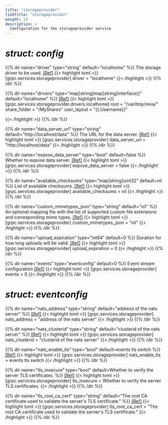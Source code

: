 ```yaml
---
title: "storageprovider"
linkTitle: "storageprovider"
weight: 10
description: >
  Configuration for the storageprovider service
---
```


# _struct: config_

{{% dir name="driver" type="string" default="localhome" %}}
The storage driver to be used. [[Ref]](https://github.com/cs3org/reva/tree/master/internal/grpc/services/storageprovider/storageprovider.go#L67)
{{< highlight toml >}}
[grpc.services.storageprovider]
driver = "localhome"
{{< /highlight >}}
{{% /dir %}}

{{% dir name="drivers" type="map[string]map[string]interface{}" default="localhome" %}}
 [[Ref]](https://github.com/cs3org/reva/tree/master/internal/grpc/services/storageprovider/storageprovider.go#L68)
{{< highlight toml >}}
[grpc.services.storageprovider.drivers.localhome]
root = "/var/tmp/reva/"
share_folder = "/MyShares"
user_layout = "{{.Username}}"

{{< /highlight >}}
{{% /dir %}}

{{% dir name="data_server_url" type="string" default="http://localhost/data" %}}
The URL for the data server. [[Ref]](https://github.com/cs3org/reva/tree/master/internal/grpc/services/storageprovider/storageprovider.go#L69)
{{< highlight toml >}}
[grpc.services.storageprovider]
data_server_url = "http://localhost/data"
{{< /highlight >}}
{{% /dir %}}

{{% dir name="expose_data_server" type="bool" default=false %}}
Whether to expose data server. [[Ref]](https://github.com/cs3org/reva/tree/master/internal/grpc/services/storageprovider/storageprovider.go#L70)
{{< highlight toml >}}
[grpc.services.storageprovider]
expose_data_server = false
{{< /highlight >}}
{{% /dir %}}

{{% dir name="available_checksums" type="map[string]uint32" default=nil %}}
List of available checksums. [[Ref]](https://github.com/cs3org/reva/tree/master/internal/grpc/services/storageprovider/storageprovider.go#L71)
{{< highlight toml >}}
[grpc.services.storageprovider]
available_checksums = nil
{{< /highlight >}}
{{% /dir %}}

{{% dir name="custom_mimetypes_json" type="string" default="nil" %}}
An optional mapping file with the list of supported custom file extensions and corresponding mime types. [[Ref]](https://github.com/cs3org/reva/tree/master/internal/grpc/services/storageprovider/storageprovider.go#L72)
{{< highlight toml >}}
[grpc.services.storageprovider]
custom_mimetypes_json = "nil"
{{< /highlight >}}
{{% /dir %}}

{{% dir name="upload_expiration" type="int64" default=0 %}}
Duration for how long uploads will be valid. [[Ref]](https://github.com/cs3org/reva/tree/master/internal/grpc/services/storageprovider/storageprovider.go#L74)
{{< highlight toml >}}
[grpc.services.storageprovider]
upload_expiration = 0
{{< /highlight >}}
{{% /dir %}}

{{% dir name="events" type="eventconfig" default=0 %}}
Event stream configuration [[Ref]](https://github.com/cs3org/reva/tree/master/internal/grpc/services/storageprovider/storageprovider.go#L75)
{{< highlight toml >}}
[grpc.services.storageprovider]
events = 0
{{< /highlight >}}
{{% /dir %}}

# _struct: eventconfig_

{{% dir name="nats_address" type="string" default="address of the nats server" %}}
 [[Ref]](https://github.com/cs3org/reva/tree/master/internal/grpc/services/storageprovider/storageprovider.go#L79)
{{< highlight toml >}}
[grpc.services.storageprovider]
nats_address = "address of the nats server"
{{< /highlight >}}
{{% /dir %}}

{{% dir name="nats_clusterid" type="string" default="clusterid of the nats server" %}}
 [[Ref]](https://github.com/cs3org/reva/tree/master/internal/grpc/services/storageprovider/storageprovider.go#L80)
{{< highlight toml >}}
[grpc.services.storageprovider]
nats_clusterid = "clusterid of the nats server"
{{< /highlight >}}
{{% /dir %}}

{{% dir name="nats_enable_tls" type="bool" default=events tls switch %}}
 [[Ref]](https://github.com/cs3org/reva/tree/master/internal/grpc/services/storageprovider/storageprovider.go#L81)
{{< highlight toml >}}
[grpc.services.storageprovider]
nats_enable_tls = events tls switch
{{< /highlight >}}
{{% /dir %}}

{{% dir name="tls_insecure" type="bool" default=Whether to verify the server TLS certificates. %}}
 [[Ref]](https://github.com/cs3org/reva/tree/master/internal/grpc/services/storageprovider/storageprovider.go#L82)
{{< highlight toml >}}
[grpc.services.storageprovider]
tls_insecure = Whether to verify the server TLS certificates.
{{< /highlight >}}
{{% /dir %}}

{{% dir name="tls_root_ca_cert" type="string" default="The root CA certificate used to validate the server's TLS certificate." %}}
 [[Ref]](https://github.com/cs3org/reva/tree/master/internal/grpc/services/storageprovider/storageprovider.go#L83)
{{< highlight toml >}}
[grpc.services.storageprovider]
tls_root_ca_cert = "The root CA certificate used to validate the server's TLS certificate."
{{< /highlight >}}
{{% /dir %}}

